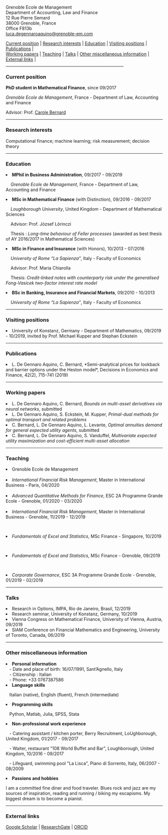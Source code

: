 Grenoble Ecole de Management <br>
Department of Accounting, Law and Finance <br>
12 Rue Pierre Semard <br>
38000 Grenoble, France <br>
Office F813b <br>
luca.degennaroaquino@grenoble-em.com <br>


<div>
 
  <div>
  <a href="#current-position">Current position</a> | <a href="#research-interests">Research interests</a> | <a href="#education">Education</a> | <a href="#visiting-positions">Visiting positions</a> | <a href="#publications">Publications</a> | 
  </div>
  <div>
   <a href="#working-papers">Working papers</a> | <a href="#teaching">Teaching</a> | <a href="#talks">Talks</a> | <a href="#other-miscellaneous-information">Other miscellaneous information</a> |  <a href="#external-links">External links</a> |
  </div>
  
</div>

<hr width="75%">

<!--- <a href="https://raw.githubusercontent.com/luca-dga/-/master/CV_LucaDGA.pdf" target="_blank">Download CV</a>  --->

<!--- <hr width="25%"> --->
 
 
### **Current position**
   <b>PhD student in Mathematical Finance</b>, since 09/2017 

   *Grenoble Ecole de Management*, France - Department of Law, Accounting and Finance
   
   Advisor: Prof. <a href="http://www.carole.bernard.free.fr/" target="_blank">Carole Bernard</a>
    
<hr>
    
### **Research interests**
Computational finance; machine learning; risk measurement; decision theory


<hr>

### **Education**

<li><b>MPhil in Business Administration</b>, 09/2017 - 09/2019 </li> 
    
   &nbsp;&nbsp;&nbsp; *Grenoble Ecole de Management*, France - Department of Law, Accounting and Finance 	 
    
<li><b>MSc in Mathematical Finance</b> (with Distinction), 09/2016 - 09/2017 </li>

   &nbsp;&nbsp;&nbsp; *Loughborough University*, United Kingdom - Department of Mathematical Sciences

   &nbsp;&nbsp;&nbsp; Advisor: Prof. József Lörinczi

   &nbsp;&nbsp;&nbsp; Thesis : *Long-time behaviour of Feller processes* (awarded as best thesis of AY 2016/2017 in Mathematical Sciences)

<li><b>MSc in Finance and Insurance</b> (with Honors), 10/2013 - 07/2016 </li>

   &nbsp;&nbsp;&nbsp; *University of Rome “La Sapienza”*, Italy - Faculty of Economics

   &nbsp;&nbsp;&nbsp; Advisor: Prof. Maria Chiarolla

   &nbsp;&nbsp;&nbsp; Thesis: *Credit-linked notes with counterparty risk under the generalised Fong-Vasicek two-factor interest rate model*
    
<li><b>BSc in Banking, Insurance and Financial Markets</b>, 09/2010 - 10/2013 </li>
 
   &nbsp;&nbsp;&nbsp; *University of Rome “La Sapienza”*, Italy - Faculty of Economics
   
<hr>

### **Visiting positions**

<li>University of Konstanz, Germany - Department of Mathematics, 09/2019 - 10/2019, invited by Prof. Michael Kupper and Stephan Eckstein </li>

<hr>

### **Publications**

<li>L. De Gennaro Aquino, C. Bernard, *Semi-analytical prices for lookback and barrier options under the Heston model*, Decisions in Economics and Finance, 42(2), 715-741 (2019)</li>

<hr>

### **Working papers**

<li>L. De Gennaro Aquino, C. Bernard, <i>Bounds on multi-asset derivatives via neural networks</i>, submitted</li>

<li>L. De Gennaro Aquino, S. Eckstein, M. Kupper, <i>Primal-dual methods for optimal transport and related problems</i></li>

<li>C. Bernard, L. De Gennaro Aquino, L. Levante, <i>Optimal annuities demand for general expected utility agents</i>, submitted</li>

<li>C. Bernard, L. De Gennaro Aquino, S. Vanduffel, <i>Multivariate expected utility maximization and cost-efficient multi-asset allocation</i></li>

<hr>

### **Teaching**

<li>Grenoble Ecole de Management</li>
&nbsp;&nbsp;&nbsp; <li><i>International Financial Risk Management</i>, Master in International Business - Paris, 04/2020 </li>
&nbsp;&nbsp;&nbsp; <li><i>Advanced Quantitative Methods for Finance</i>, ESC 2A Programme Grande Ecole - Grenoble, 01/2020 - 03/2020</li>
&nbsp;&nbsp;&nbsp; <li><i>International Financial Risk Management</i>, Master in International Business - Grenoble, 11/2019 - 12/2019</li>

&nbsp;&nbsp;&nbsp; <li><i>Fundamentals of Excel and Statistics</i>, MSc Finance - Singapore, 10/2019</li>

&nbsp;&nbsp;&nbsp; <li><i>Fundamentals of Excel and Statistics</i>, MSc Finance - Grenoble, 09/2019</li>

&nbsp;&nbsp; <li><i>Corporate Governance</i>, ESC 3A Programme Grande Ecole - Grenoble, 01/2019 - 02/2019</li>

<hr>

### **Talks**

<li>Research in Options, IMPA, Rio de Janeiro, Brasil, 12/2019</li>
<li>Research seminar, University of Konstanz, Germany, 10/2019</li>
<li>Vienna Congress on Mathematical Finance, University of Vienna, Austria, 09/2019</li>
<li>SIAM Conference on Financial Mathematics and Engineering, University of Toronto, Canada, 06/2019</li>

<hr>

### **Other miscellaneous information**

<li><b>Personal information</b></li>
 &nbsp;&nbsp; - Date and place of birth: 16/07/1991, Sant’Agnello, Italy <br>
 &nbsp;&nbsp; - Citizenship : Italian <br>
 &nbsp;&nbsp; - Phone: +33 0767387586

 <li><b>Language skills</b></li>

 &nbsp;&nbsp; Italian (native), English (fluent), French (intermediate)
    
 <li><b>Programming skills</b></li>

 &nbsp;&nbsp; Python, Matlab, Julia, SPSS, Stata
    
 <li><b>Non-professional work experience</b></li>

 &nbsp;&nbsp; - Catering assistant / kitchen porter, Berry Recruitment, LoUghborough, United Kingdom, 01/2017 - 09/2017
    
 &nbsp;&nbsp; - Waiter, restaurant "108 World Buffet and Bar", Loughborough, United Kingdom, 10/2016 - 09/2017
    
 &nbsp;&nbsp; - Lifeguard, swimming pool "La Lisca", Piano di Sorrento, Italy, 06/2007 - 08/2009

<li><b>Passions and hobbies</b></li>

I am a committed fine diner and food traveler. Blues rock and jazz are my sources of inspiration, reading and running / biking my escapisms. My biggest dream is to become a pianist. 
<hr>

### **External links**

<a href="https://scholar.google.it/citations?user=Jk0lgM4AAAAJ&hl=it&oi=ao" target="_blank">Google Scholar</a> | 
<a href="https://www.researchgate.net/profile/Luca_De_Gennaro_Aquino" target="_blank">ResearchGate</a> |
<a href="https://orcid.org/0000-0001-5377-5385" target="_blank">ORCID</a> 
